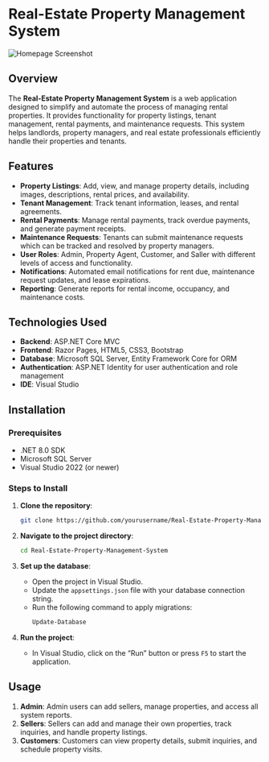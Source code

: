 # Real-Estate Property Management System

![Homepage Screenshot](Images/2024-10-17(5).png)

## Overview

The **Real-Estate Property Management System** is a web application designed to simplify and automate the process of managing rental properties. It provides functionality for property listings, tenant management, rental payments, and maintenance requests. This system helps landlords, property managers, and real estate professionals efficiently handle their properties and tenants.

## Features

- **Property Listings**: Add, view, and manage property details, including images, descriptions, rental prices, and availability.
- **Tenant Management**: Track tenant information, leases, and rental agreements.
- **Rental Payments**: Manage rental payments, track overdue payments, and generate payment receipts.
- **Maintenance Requests**: Tenants can submit maintenance requests which can be tracked and resolved by property managers.
- **User Roles**: Admin, Property Agent, Customer, and Saller with different levels of access and functionality.
- **Notifications**: Automated email notifications for rent due, maintenance request updates, and lease expirations.
- **Reporting**: Generate reports for rental income, occupancy, and maintenance costs.

## Technologies Used

- **Backend**: ASP.NET Core MVC
- **Frontend**: Razor Pages, HTML5, CSS3, Bootstrap
- **Database**: Microsoft SQL Server, Entity Framework Core for ORM
- **Authentication**: ASP.NET Identity for user authentication and role management
- **IDE**: Visual Studio

## Installation

### Prerequisites

- .NET 8.0 SDK
- Microsoft SQL Server
- Visual Studio 2022 (or newer)

### Steps to Install

1. **Clone the repository**:
    ```bash
    git clone https://github.com/yourusername/Real-Estate-Property-Management-System.git
    ```

2. **Navigate to the project directory**:
    ```bash
    cd Real-Estate-Property-Management-System
    ```

3. **Set up the database**:
    - Open the project in Visual Studio.
    - Update the `appsettings.json` file with your database connection string.
    - Run the following command to apply migrations:
      ```bash
      Update-Database
      ```

4. **Run the project**:
    - In Visual Studio, click on the “Run” button or press `F5` to start the application.


## Usage

1. **Admin**: Admin users can add sellers, manage properties, and access all system reports.
2. **Sellers**: Sellers can add and manage their own properties, track inquiries, and handle property listings.
3. **Customers**: Customers can view property details, submit inquiries, and schedule property visits.




